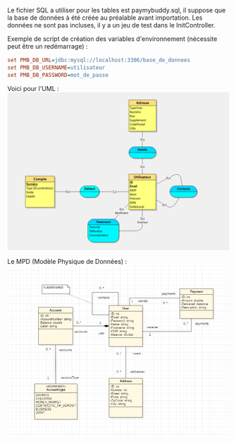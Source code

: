Le fichier SQL a utiliser pour les tables est paymybuddy.sql, il suppose que la base de données à été créée au préalable avant importation.
Les données ne sont pas incluses, il y a un jeu de test dans le InitController.

Exemple de script de création des variables d'environnement (nécessite peut être un redémarrage) :

```ini
set PMB_DB_URL=jdbc:mysql://localhost:3306/base_de_donnees
set PMB_DB_USERNAME=utilisateur
set PMB_DB_PASSWORD=mot_de_passe
```

Voici pour l'UML :
![UML](images/uml.png)

Le MPD (Modèle Physique de Données) :
![Modèle Physique de Données](images/mpd.png)